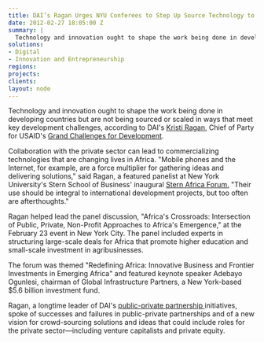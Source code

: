 ```yaml
---
title: DAI’s Ragan Urges NYU Conferees to Step Up Source Technology to Find Solutions
date: 2012-02-27 18:05:00 Z
summary: |
  Technology and innovation ought to shape the work being done in developing countries but are not being sourced or scaled in ways that meet key development challenges, according to DAI's Kristi Ragan, Chief of Party for USAID's Grand Challenges for Development.
solutions:
- Digital
- Innovation and Entrepreneurship
regions:
projects:
clients:
layout: node
---
```

Technology and innovation ought to shape the work being done in developing countries but are not being sourced or scaled in ways that meet key development challenges, according to DAI's [Kristi Ragan][1], Chief of Party for USAID's [Grand Challenges for Development][2].

Collaboration with the private sector can lead to commercializing technologies that are changing lives in Africa. "Mobile phones and the Internet, for example, are a force multiplier for gathering ideas and delivering solutions," said Ragan, a featured panelist at New York University's Stern School of Business' inaugural [Stern Africa Forum.][3] "Their use should be integral to international development projects, but too often are afterthoughts."

Ragan helped lead the panel discussion, "Africa's Crossroads: Intersection of Public, Private, Non-Profit Approaches to Africa's Emergence," at the February 23 event in New York City. The panel included experts in structuring large-scale deals for Africa that promote higher education and small-scale investment in agribusinesses.

The forum was themed "Redefining Africa: Innovative Business and Frontier Investments in Emerging Africa" and featured keynote speaker Adebayo Ogunlesi, chairman of Global Infrastructure Partners, a New York-based $5.6 billion investment fund.

Ragan, a longtime leader of DAI's [public-private partnership ][4]initiatives, spoke of successes and failures in public-private partnerships and of a new vision for crowd-sourcing solutions and ideas that could include roles for the private sector—including venture capitalists and private equity.

[1]: /who-we-are/our-team/kristi-ragan
[2]: /our-work/projects/worldwide-grand-challenges-development-implementation-services
[3]: http://nyustern.campusgroups.com/sia/home/
[4]: /our-work/projects/worldwide-global-development-alliance-gda-strategic-support-program
